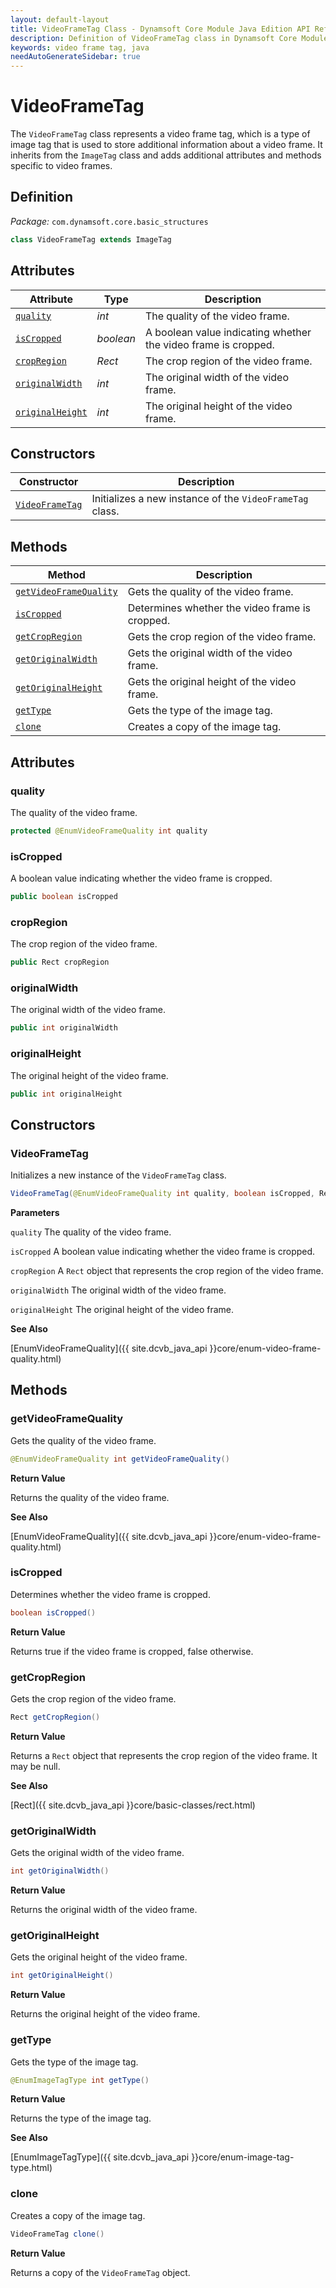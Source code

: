 ```yaml
---
layout: default-layout
title: VideoFrameTag Class - Dynamsoft Core Module Java Edition API Reference
description: Definition of VideoFrameTag class in Dynamsoft Core Module Java Edition.
keywords: video frame tag, java
needAutoGenerateSidebar: true
---
```


# VideoFrameTag

The `VideoFrameTag` class represents a video frame tag, which is a type of image tag that is used to store additional information about a video frame. It inherits from the `ImageTag` class and adds additional attributes and methods specific to video frames.

## Definition

*Package:* `com.dynamsoft.core.basic_structures`

```java
class VideoFrameTag extends ImageTag
```

## Attributes

| Attribute | Type | Description |
|-----------|------|-------------|
| [`quality`](#quality) | *int* | The quality of the video frame. |
| [`isCropped`](#iscropped) | *boolean* | A boolean value indicating whether the video frame is cropped. |
| [`cropRegion`](#cropregion) | *Rect* | The crop region of the video frame. |
| [`originalWidth`](#originalwidth) | *int* | The original width of the video frame. |
| [`originalHeight`](#originalheight) | *int* | The original height of the video frame. |

## Constructors

| Constructor | Description |
|-------------|-------------|
| [`VideoFrameTag`](#videoframetag) | Initializes a new instance of the `VideoFrameTag` class. |

## Methods

| Method               | Description |
|----------------------|-------------|
| [`getVideoFrameQuality`](#getvideoframequality) | Gets the quality of the video frame.|
| [`isCropped`](#iscropped-method) | Determines whether the video frame is cropped. |
| [`getCropRegion`](#getcropregion) | Gets the crop region of the video frame. |
| [`getOriginalWidth`](#getoriginalwidth) | Gets the original width of the video frame. |
| [`getOriginalHeight`](#getoriginalheight) | Gets the original height of the video frame. |
| [`getType`](#gettype) | Gets the type of the image tag. |
| [`clone`](#clone) | Creates a copy of the image tag. |

## Attributes

### quality

The quality of the video frame.

```java
protected @EnumVideoFrameQuality int quality
```

### isCropped

A boolean value indicating whether the video frame is cropped.

```java
public boolean isCropped
```

### cropRegion

The crop region of the video frame.

```java
public Rect cropRegion
```

### originalWidth

The original width of the video frame.

```java
public int originalWidth
```

### originalHeight

The original height of the video frame.

```java
public int originalHeight
```

## Constructors

### VideoFrameTag

Initializes a new instance of the `VideoFrameTag` class.

```java
VideoFrameTag(@EnumVideoFrameQuality int quality, boolean isCropped, Rect cropRegion, int originalWidth, int originalHeight)
```

**Parameters**

`quality` The quality of the video frame.

`isCropped` A boolean value indicating whether the video frame is cropped.

`cropRegion` A `Rect` object that represents the crop region of the video frame.

`originalWidth` The original width of the video frame.

`originalHeight` The original height of the video frame.

**See Also**

[EnumVideoFrameQuality]({{ site.dcvb_java_api }}core/enum-video-frame-quality.html)

## Methods

### getVideoFrameQuality

Gets the quality of the video frame.

```java
@EnumVideoFrameQuality int getVideoFrameQuality()
```

**Return Value**

Returns the quality of the video frame.

**See Also**

[EnumVideoFrameQuality]({{ site.dcvb_java_api }}core/enum-video-frame-quality.html)

### isCropped

Determines whether the video frame is cropped.

```java
boolean isCropped()
```

**Return Value**

Returns true if the video frame is cropped, false otherwise.

### getCropRegion

Gets the crop region of the video frame.

```java
Rect getCropRegion()
```

**Return Value**

Returns a `Rect` object that represents the crop region of the video frame. It may be null.

**See Also**

[Rect]({{ site.dcvb_java_api }}core/basic-classes/rect.html)

### getOriginalWidth

Gets the original width of the video frame.

```java
int getOriginalWidth()
```

**Return Value**

Returns the original width of the video frame.

### getOriginalHeight

Gets the original height of the video frame.

```java
int getOriginalHeight()
```

**Return Value**

Returns the original height of the video frame.

### getType

Gets the type of the image tag.

```java
@EnumImageTagType int getType()
```

**Return Value**

Returns the type of the image tag.

**See Also**

[EnumImageTagType]({{ site.dcvb_java_api }}core/enum-image-tag-type.html)

### clone

Creates a copy of the image tag.

```java
VideoFrameTag clone()
```

**Return Value**

Returns a copy of the `VideoFrameTag` object.
